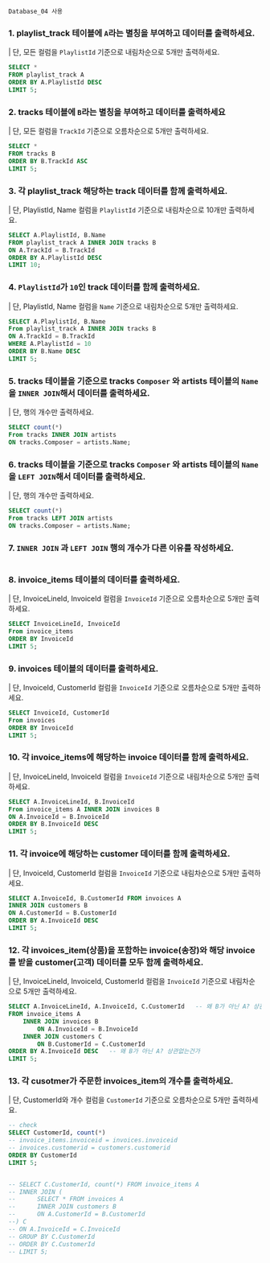 `Database_04 사용`



### 1. playlist_track 테이블에 `A`라는 별칭을 부여하고 데이터를 출력하세요.

| 단, 모든 컬럼을 `PlaylistId` 기준으로 내림차순으로 5개만 출력하세요.

```sql
SELECT *
FROM playlist_track A
ORDER BY A.PlaylistId DESC
LIMIT 5;
```

### 2. tracks 테이블에 `B`라는 별칭을 부여하고 데이터를 출력하세요
| 단, 모든 컬럼을 `TrackId` 기준으로 오름차순으로 5개만 출력하세요.

```sql
SELECT *
FROM tracks B
ORDER BY B.TrackId ASC
LIMIT 5;
```

### 3. 각 playlist_track 해당하는 track 데이터를 함께 출력하세요.
| 단, PlaylistId, Name 컬럼을 `PlaylistId` 기준으로 내림차순으로 10개만 출력하세요. 

```sql
SELECT A.PlaylistId, B.Name
FROM playlist_track A INNER JOIN tracks B
ON A.TrackId = B.TrackId
ORDER BY A.PlaylistId DESC
LIMIT 10;
```

### 4. `PlaylistId`가 `10`인 track 데이터를 함께 출력하세요. 
| 단, PlaylistId, Name 컬럼을 `Name` 기준으로 내림차순으로 5개만 출력하세요.

```sql
SELECT A.PlaylistId, B.Name
From playlist_track A INNER JOIN tracks B
ON A.TrackId = B.TrackId
WHERE A.PlaylistId = 10
ORDER BY B.Name DESC
LIMIT 5;
```

### 5. tracks 테이블을 기준으로 tracks `Composer` 와 artists 테이블의 `Name`을 `INNER JOIN`해서 데이터를 출력하세요.
| 단, 행의 개수만 출력하세요.
```sql
SELECT count(*)
From tracks INNER JOIN artists
ON tracks.Composer = artists.Name;
```

### 6. tracks 테이블을 기준으로 tracks `Composer` 와 artists 테이블의 `Name`을 `LEFT JOIN`해서 데이터를 출력하세요.
| 단, 행의 개수만 출력하세요.

```sql
SELECT count(*)
From tracks LEFT JOIN artists
ON tracks.Composer = artists.Name;
```

### 7. `INNER JOIN` 과 `LEFT JOIN` 행의 개수가 다른 이유를 작성하세요.
```plain
```

### 8. invoice_items 테이블의 데이터를 출력하세요.
| 단, InvoiceLineId, InvoiceId 컬럼을 `InvoiceId` 기준으로 오름차순으로 5개만 출력하세요.
```sql
SELECT InvoiceLineId, InvoiceId
From invoice_items
ORDER BY InvoiceId
LIMIT 5;
```

### 9. invoices 테이블의 데이터를 출력하세요.
| 단, InvoiceId, CustomerId 컬럼을 `InvoiceId` 기준으로 오름차순으로 5개만 출력하세요.
```sql
SELECT InvoiceId, CustomerId
From invoices
ORDER BY InvoiceId
LIMIT 5;
```

### 10. 각 invoice_items에 해당하는 invoice 데이터를 함께 출력하세요.
| 단, InvoiceLineId, InvoiceId 컬럼을 `InvoiceId` 기준으로 내림차순으로 5개만 출력하세요.

```sql
SELECT A.InvoiceLineId, B.InvoiceId
From invoice_items A INNER JOIN invoices B
ON A.InvoiceId = B.InvoiceId
ORDER BY B.InvoiceId DESC
LIMIT 5;
```


### 11. 각 invoice에 해당하는 customer 데이터를 함께 출력하세요.
| 단, InvoiceId, CustomerId 컬럼을 `InvoiceId` 기준으로 내림차순으로 5개만 출력하세요.

```sql
SELECT A.InvoiceId, B.CustomerId FROM invoices A
INNER JOIN customers B
ON A.CustomerId = B.CustomerId
ORDER BY A.InvoiceId DESC
LIMIT 5;
```

### 12. 각 invoices_item(상품)을 포함하는 invoice(송장)와 해당 invoice를 받을 customer(고객) 데이터를 모두 함께 출력하세요.
| 단, InvoiceLineId, InvoiceId, CustomerId 컬럼을 `InvoiceId` 기준으로 내림차순으로 5개만 출력하세요.

```sql
SELECT A.InvoiceLineId, A.InvoiceId, C.CustomerId	-- 왜 B가 아닌 A? 상관없는건가
FROM invoice_items A
	INNER JOIN invoices B
		ON A.InvoiceId = B.InvoiceId
	INNER JOIN customers C
		ON B.CustomerId = C.CustomerId
ORDER BY A.InvoiceId DESC	-- 왜 B가 아닌 A? 상관없는건가
LIMIT 5;
```

### 13. 각 cusotmer가 주문한 invoices_item의 개수를 출력하세요.
| 단, CustomerId와 개수 컬럼을 `CustomerId` 기준으로 오름차순으로 5개만 출력하세요.

```sql
-- check
SELECT CustomerId, count(*)
-- invoice_items.invoiceid = invoices.invoiceid
-- invoices.customerid = customers.customerid
ORDER BY CustomerId
LIMIT 5;


-- SELECT C.CustomerId, count(*) FROM invoice_items A
-- INNER JOIN (
-- 		SELECT * FROM invoices A
-- 		INNER JOIN customers B
--		ON A.CustomerId = B.CustomerId
--) C
-- ON A.InvoiceId = C.InvoiceId
-- GROUP BY C.CustomerId
-- ORDER BY C.CustomerId
-- LIMIT 5;
```

